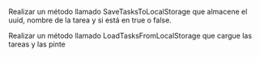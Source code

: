 Realizar un método llamado SaveTasksToLocalStorage que almacene el uuid, nombre de la tarea y si está en true o false.

Realizar un método llamado LoadTasksFromLocalStorage que cargue las tareas y las pinte
